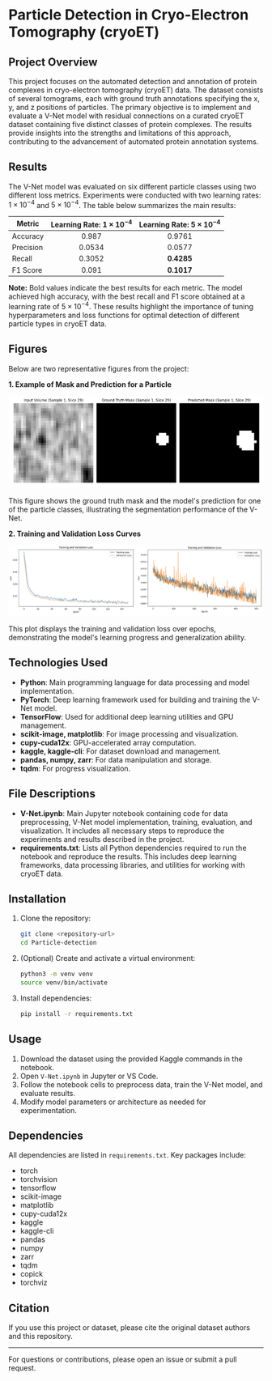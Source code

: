 # Particle Detection in Cryo-Electron Tomography (cryoET)

## Project Overview
This project focuses on the automated detection and annotation of protein complexes in cryo-electron tomography (cryoET) data. The dataset consists of several tomograms, each with ground truth annotations specifying the x, y, and z positions of particles. The primary objective is to implement and evaluate a V-Net model with residual connections on a curated cryoET dataset containing five distinct classes of protein complexes. The results provide insights into the strengths and limitations of this approach, contributing to the advancement of automated protein annotation systems.
## Results

The V-Net model was evaluated on six different particle classes using two different loss metrics. Experiments were conducted with two learning rates: $1 \times 10^{-4}$ and $5 \times 10^{-4}$. The table below summarizes the main results:

| Metric     | Learning Rate: $1 \times 10^{-4}$ | Learning Rate: $5 \times 10^{-4}$ |
|------------|:---------------------------------:|:----------------------------------:|
| Accuracy   | 0.987                             | 0.9761                             |
| Precision  | 0.0534                            | 0.0577                             |
| Recall     | 0.3052                            | **0.4285**                         |
| F1 Score   | 0.091                             | **0.1017**                         |

**Note:** Bold values indicate the best results for each metric. The model achieved high accuracy, with the best recall and F1 score obtained at a learning rate of $5 \times 10^{-4}$. These results highlight the importance of tuning hyperparameters and loss functions for optimal detection of different particle types in cryoET data.
## Figures

Below are two representative figures from the project:

**1. Example of Mask and Prediction for a Particle**

![Mask and Prediction Example](figures/mask_apoferr.png)

This figure shows the ground truth mask and the model's prediction for one of the particle classes, illustrating the segmentation performance of the V-Net.

**2. Training and Validation Loss Curves**

![Training and Validation Loss](figures/training_val_a.png)

This plot displays the training and validation loss over epochs, demonstrating the model's learning progress and generalization ability.
## Technologies Used
- **Python**: Main programming language for data processing and model implementation.
- **PyTorch**: Deep learning framework used for building and training the V-Net model.
- **TensorFlow**: Used for additional deep learning utilities and GPU management.
- **scikit-image, matplotlib**: For image processing and visualization.
- **cupy-cuda12x**: GPU-accelerated array computation.
- **kaggle, kaggle-cli**: For dataset download and management.
- **pandas, numpy, zarr**: For data manipulation and storage.
- **tqdm**: For progress visualization.

## File Descriptions
- **V-Net.ipynb**: Main Jupyter notebook containing code for data preprocessing, V-Net model implementation, training, evaluation, and visualization. It includes all necessary steps to reproduce the experiments and results described in the project.
- **requirements.txt**: Lists all Python dependencies required to run the notebook and reproduce the results. This includes deep learning frameworks, data processing libraries, and utilities for working with cryoET data.

## Installation
1. Clone the repository:
   ```bash
   git clone <repository-url>
   cd Particle-detection
   ```
2. (Optional) Create and activate a virtual environment:
   ```bash
   python3 -m venv venv
   source venv/bin/activate
   ```
3. Install dependencies:
   ```bash
   pip install -r requirements.txt
   ```

## Usage
1. Download the dataset using the provided Kaggle commands in the notebook.
2. Open `V-Net.ipynb` in Jupyter or VS Code.
3. Follow the notebook cells to preprocess data, train the V-Net model, and evaluate results.
4. Modify model parameters or architecture as needed for experimentation.

## Dependencies
All dependencies are listed in `requirements.txt`. Key packages include:
- torch
- torchvision
- tensorflow
- scikit-image
- matplotlib
- cupy-cuda12x
- kaggle
- kaggle-cli
- pandas
- numpy
- zarr
- tqdm
- copick
- torchviz

## Citation
If you use this project or dataset, please cite the original dataset authors and this repository.

---
For questions or contributions, please open an issue or submit a pull request.

